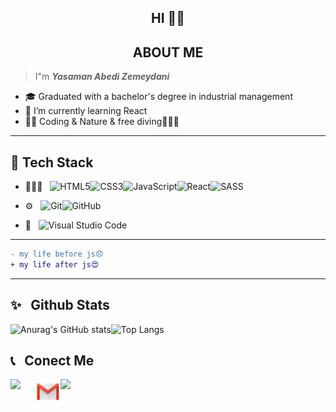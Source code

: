 <h2 align = "center">HI 🖐🏻</h2>
<h2 align = "center">ABOUT ME</h2>

>  I"m ***Yasaman Abedi Zemeydani*** 

- 🎓 Graduated with a bachelor's degree in industrial management
- 🌱 I’m currently learning React
- ✍🏻 Coding & Nature & free diving🏊🏻‍♀️

___

<h2>🔧 Tech Stack </h2>


- 👩🏻‍💻 &nbsp; ![HTML5](https://img.shields.io/badge/html5-%23E34F26.svg?style=for-the-badge&logo=html5&logoColor=white)![CSS3](https://img.shields.io/badge/css3-%231572B6.svg?style=for-the-badge&logo=css3&logoColor=white)![JavaScript](https://img.shields.io/badge/javascript-%23323330.svg?style=for-the-badge&logo=javascript&logoColor=%23F7DF1E)![React](https://img.shields.io/badge/react-%2320232a.svg?style=for-the-badge&logo=react&logoColor=%2361DAFB)![SASS](https://img.shields.io/badge/SASS-hotpink.svg?style=for-the-badge&logo=SASS&logoColor=white)

- ⚙  &nbsp; ![Git](https://img.shields.io/badge/git-%23F05033.svg?style=for-the-badge&logo=git&logoColor=white)![GitHub](https://img.shields.io/badge/github-%23121011.svg?style=for-the-badge&logo=github&logoColor=white)

- 🔧 &nbsp; ![Visual Studio Code](https://img.shields.io/badge/Visual%20Studio%20Code-0078d7.svg?style=for-the-badge&logo=visual-studio-code&logoColor=white)


---


```diff
- my life before js😞
+ my life after js😍 
```
___

<h2>✨ &nbsp; Github Stats</h2>

![Anurag's GitHub stats](https://github-readme-stats.vercel.app/api?username=Yasaman471&show_icons=true&theme=radical)![Top Langs](https://github-readme-stats.vercel.app/api/top-langs/?username=Yasaman471&layout=compact)



<h2>📞 &nbsp; Conect  Me</h2>

<a href="https://t.me/Yasaman471">
    <img align="left" width="40px" src="icon/icons8-telegram-96.png" />
</a>
<a href="https://Yasaman471">
    <img align="left" width="40px" src="https://github.com/Yasaman471/Yasaman471/blob/main/icons8-gmail-100.png?raw=true" />
</a>
<a href="https://www.linkedin.com/in/yasaman-abedi-459763243">
    <img align="left" width="40px" src="icon/icons8-linkedin-96.png" />
</a>

